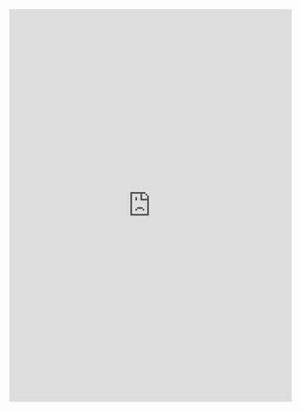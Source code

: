 <iframe width="100%" height="700" src="https://hackmd.io/5tN9FQ6YSTmBGAJ8tAOcpg?edit" frameborder="0"></iframe>
